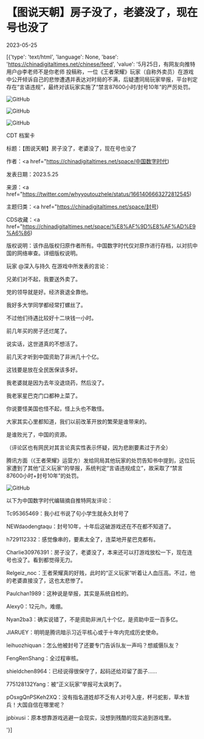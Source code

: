# 【图说天朝】房子没了，老婆没了，现在号也没了

2023-05-25

[{'type': 'text/html', 'language': None, 'base': 'https://chinadigitaltimes.net/chinese/feed', 'value': '5月25日，有网友向推特用户@李老师不是你老师 投稿称，一位《王者荣耀》玩家（自称外卖员）在游戏中公开倾诉自己的悲惨遭遇并表达对时局的不满，后疑遭同局玩家举报，平台判定存在“言语违规”，最终对该玩家实施了“禁言87600小时/封号10年”的严厉处罚。

![GitHub](https://chinadigitaltimes.net/chinese/files/2023/05/image-1684990986111.png)

![GitHub](https://chinadigitaltimes.net/chinese/files/2023/05/image-1684990992373.png)

![GitHub](https://chinadigitaltimes.net/chinese/files/2023/05/image-1684990998445.png)



CDT 档案卡

标题：【图说天朝】房子没了，老婆没了，现在号也没了

作者：<a href="https://chinadigitaltimes.net/space/中国数字时代)

发表日期：2023.5.25

来源：<a href="https://twitter.com/whyyoutouzhele/status/1661406663272812545)

主题归类：<a href="https://chinadigitaltimes.net/space/封号)

CDS收藏：<a href="https://chinadigitaltimes.net/space/%E8%AF%9D%E8%AF%AD%E9%A6%86)

版权说明：该作品版权归原作者所有。中国数字时代仅对原作进行存档，以对抗中国的网络审查。详细版权说明。





玩家 @深入与持久 在游戏中所发表的言论：



兄弟们对不起，我要送外卖了。

党的领导就是好。经济衰退全靠他。

我好多大学同学都经常打螺丝了。

不过他们待遇比较好十二块钱一小时。

前几年买的房子还烂尾了。

说实话，这世道真的不想活了。

前几天才听到中国资助了非洲几十个亿。

这钱要是放在全民医保该多好。

我老婆就是因为去年没退烧药，然后没了。

我老家星巴克门口都种上菜了。

你说要怪美国也怪不起，怪上头也不敢怪。

大家其实心里都知道，我们以前改革开放的繁荣是谁带来的。

是谁败光了，中国的资源。



（评论区也有网民对其言论真实性表示怀疑，因为悲剧要素过于齐全）

腾讯方面（《王者荣耀》运营方）发给同局其他玩家的处罚告知书中提到，这位玩家遭到了其他“正义玩家”的举报，系统判定“言语违规成立”，故采取了“禁言87600小时+封号10年”的处罚。

![GitHub](https://chinadigitaltimes.net/chinese/files/2023/05/image-1684991007358.png)

以下为中国数字时代编辑摘自推特网友评论：



Tc95365469：我小红书说了句小学生就永久封号了

NEWdaodengtaqu：封号10年，十年后这破游戏还在不在都不知道了。

h729112332：感觉像串的，要素太全了，连菜地开星巴克都有。

Charlie30976391：房子没了，老婆没了，本来还可以打游戏放松一下，现在连号也没了。看到都觉得无力。

Relgeiz_noc：王者荣耀真的好贱，此时的“正义玩家”听着让人血压高。不过，他的老婆直接没了，这也太悲惨了。

Paulchan1989：这种说是举报，其实是系统自检的。

Alexy0：12元/h，难绷。

Nyan2ba3：确实说错了，不是资助非洲几十个亿，是资助中亚一百多亿。

JIARUEY：明明是腾讯暗示习近平核心或于十年内完成历史使命。

leihuozhiquan：怎么他被封号了还要专门告诉队友一声吗？想威慑队友？

FengRenShang：全过程审核。

shieldchen8964：已经说得很保守了，起码还给邓留了面子……

775128132Yang：被“正义玩家”举报可太讽刺了。

pOsxgQnPSKeh2XQ：没有指名道姓却不乏有人对号入座，杯弓蛇影，草木皆兵！大国自信在哪里呢？

jpbixusi：原本想靠游戏逃避一会现实，没想到残酷的现实追到游戏里。

'}]
